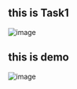 
## this is Task1
![image](https://github.com/zainmo11/DEPI_TASKS/assets/89034348/484ec228-3cfe-4c3b-8565-954e6c322816)

## this is demo
![image](https://github.com/zainmo11/DEPI_TASKS/assets/89034348/8581e6db-1f36-4a4f-b065-e782ae6739e1)
